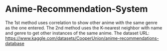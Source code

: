 # Anime-Recommendation-System
The 1st method uses correlation to show other anime with the same genre as the one entered.
The 2nd method uses the K-nearest neighbor with name and genre to get other instances of the same anime.
The dataset URL: https://www.kaggle.com/datasets/CooperUnion/anime-recommendations-database
